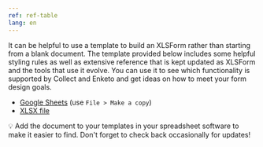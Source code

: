 ```yaml
---
ref: ref-table
lang: en
---
```


It can be helpful to use a template to build an XLSForm rather than starting from a blank document. The template provided below includes some helpful styling rules as well as extensive reference that is kept updated as XLSForm and the tools that use it evolve. You can use it to see which functionality is supported by Collect and Enketo and get ideas on how to meet your form design goals.

* [Google Sheets](https://docs.google.com/spreadsheets/d/1v9Bumt3R0vCOGEKQI6ExUf2-8T72-XXp_CbKKTACuko/edit#gid=1052905058) (use `File > Make a copy`)
* [XLSX file](https://github.com/getodk/xlsform-template/raw/main/ODK%20XLSForm%20Template.xlsx)

💡 Add the document to your templates in your spreadsheet software to make it easier to find. Don't forget to check back occasionally for updates!